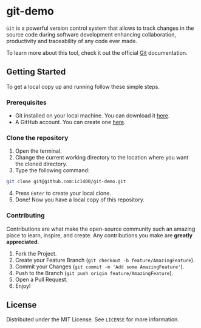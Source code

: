 # git-demo

`Git` is a powerful version control system that allows to track changes in the source code during software development enhancing collaboration, productivity and traceability of any code ever made.

To learn more about this tool, check it out the official [Git](https://git-scm.com/) documentation.

## Getting Started

To get a local copy up and running follow these simple steps.

### Prerequisites

- Git installed on your local machine. You can download it [here](https://git-scm.com/downloads).
- A GitHub account. You can create one [here](https://github.com/signup).

### Clone the repository

1. Open the terminal.
2. Change the current working directory to the location where you want the cloned directory.
3. Type the following command:

```bash
git clone git@github.com:ic1400/git-demo.git
```

4. Press `Enter` to create your local clone.
5. Done! Now you have a local copy of this repository.

### Contributing

Contributions are what make the open-source community such an amazing place to learn, inspire, and create. Any contributions you make are **greatly appreciated**.

1. Fork the Project.
2. Create your Feature Branch (`git checkout -b feature/AmazingFeature`).
3. Commit your Changes (`git commit -m 'Add some AmazingFeature'`).
4. Push to the Branch (`git push origin feature/AmazingFeature`).
5. Open a Pull Request.
6. Enjoy!

## License

Distributed under the MIT License. See `LICENSE` for more information.
